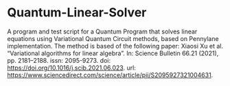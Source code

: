 # Quantum-Linear-Solver
A program and test script for a Quantum Program that solves linear equations using Variational Quantum Circuit methods, based on Pennylane implementation. The method is based of the following paper:
Xiaosi Xu et al. “Variational algorithms for linear algebra”. In: Science Bulletin 66.21 (2021), pp. 2181–2188. issn: 2095-9273. doi: https://doi.org/10.1016/j.scib.2021.06.023. url: https://www.sciencedirect.com/science/article/pii/S2095927321004631.
